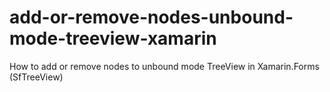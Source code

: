# add-or-remove-nodes-unbound-mode-treeview-xamarin
How to add or remove nodes to unbound mode TreeView in Xamarin.Forms (SfTreeView)
